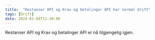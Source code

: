 ```yaml
---
title:  "Restanser API og Krav og betalinger API har normal drift"
tags: [Drift]
date: 2024-01-04T11:20:00
---
```

Restanser API og Krav og betalinger API er nå tilgjengelig igjen.
